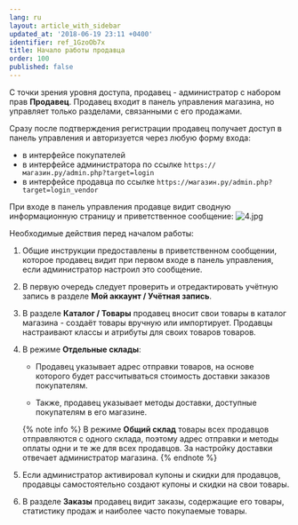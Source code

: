 ```yaml
---
lang: ru
layout: article_with_sidebar
updated_at: '2018-06-19 23:11 +0400'
identifier: ref_1GzoOb7x
title: Начало работы продавца
order: 100
published: false
---
```


С точки зрения уровня доступа, продавец - администратор с набором прав **Продавец**. Продавец входит в панель управления магазина, но управляет только разделами, связанными с его продажами.

Сразу после подтверждения регистрации продавец получает доступ в панель управления и авторизуется через любую форму входа:

   * в интерфейсе покупателей 
   * в интерфейсе администратора по ссылке `https://магазин.ру/admin.php?target=login`
   * в интерфейсе продавца по ссылке `https://магазин.ру/admin.php?target=login_vendor`
     
При входе в панель управления продавце видит сводную информационную страницу и приветственное сообщение:
![4.jpg]({{site.baseurl}}/attachments/ref_1GzoOb7x/4.jpg)

Необходимые действия перед началом работы:

1. Общие инструкции предоставлены в приветственном сообщении, которое продавец видит при первом входе в панель управления, если администратор настроил это сообщение. 

2. В первую очередь следует проверить и отредактировать учётную запись в разделе **Мой аккаунт / Учётная запись**.

3. В разделе **Каталог / Товары** продавец вносит свои товары в каталог магазина - создаёт товары вручную или импортирует. Продавцы настраивают классы и атрибуты для своих товаров товаров.
    
4.  В режиме **Отдельные склады**:
    *  Продавец указывает адрес отправки товаров, на основе которого будет рассчитываться стоимость доставки заказов покупателям.

    *  Также, продавец указывает методы доставки, доступные покупателям в его магазине. 

    {% note info %}
    В режиме **Общий склад** товары всех продавцов отправляются с одного склада, поэтому адрес отправки и методы оплаты одни и те же для всех продавцов. За настройку доставки отвечает администратор магазина.
    {% endnote %}
  
5.  Если администратор активировал купоны и скидки для продавцов, продавцы самостоятельно создают купоны и скидки на свои товары.

6. В разделе **Заказы** продавец видит заказы, содержащие его товары, статистику продаж и наиболее часто покупаемые товары.
